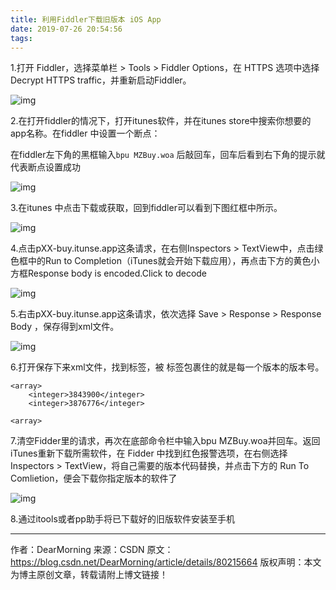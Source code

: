```yaml
---
title: 利用Fiddler下载旧版本 iOS App
date: 2019-07-26 20:54:56
tags:
---
```


1.打开 Fiddler，选择菜单栏 > Tools > Fiddler Options，在 HTTPS 选项中选择 Decrypt HTTPS traffic，并重新启动Fiddler。

![img](1.png)

2.在打开fiddler的情况下，打开itunes软件，并在itunes store中搜索你想要的app名称。在fiddler 中设置一个断点：

在fiddler左下角的黑框输入`bpu MZBuy.woa` 后敲回车，回车后看到右下角的提示就代表断点设置成功

![img](2.png)

3.在itunes 中点击下载或获取，回到fiddler可以看到下图红框中所示。

![img](3.png)

4.点击pXX-buy.itunse.app这条请求，在右侧Inspectors > TextView中，点击绿色框中的Run to Completion（iTunes就会开始下载应用），再点击下方的黄色小方框Response body is encoded.Click to decode

![img](4.png)

5.右击pXX-buy.itunse.app这条请求，依次选择 Save > Response > Response Body ，保存得到xml文件。

![img](5.png)

6.打开保存下来xml文件，找到<array></array>标签，被<integer></integer> 标签包裹住的就是每一个版本的版本号。
```
<array>
    <integer>3843900</integer>
    <integer>3876776</integer>

<array>
```
7.清空Fidder里的请求，再次在底部命令栏中输入bpu MZBuy.woa并回车。返回 iTunes重新下载所需软件，在 Fidder 中找到红色报警选项，在右侧选择 Inspectors > TextView，将自己需要的版本代码替换，并点击下方的 Run To Comlietion，便会下载你指定版本的软件了

![img](7.png)

8.通过itools或者pp助手将已下载好的旧版软件安装至手机

---------------------
作者：DearMorning 
来源：CSDN 
原文：https://blog.csdn.net/DearMorning/article/details/80215664 
版权声明：本文为博主原创文章，转载请附上博文链接！